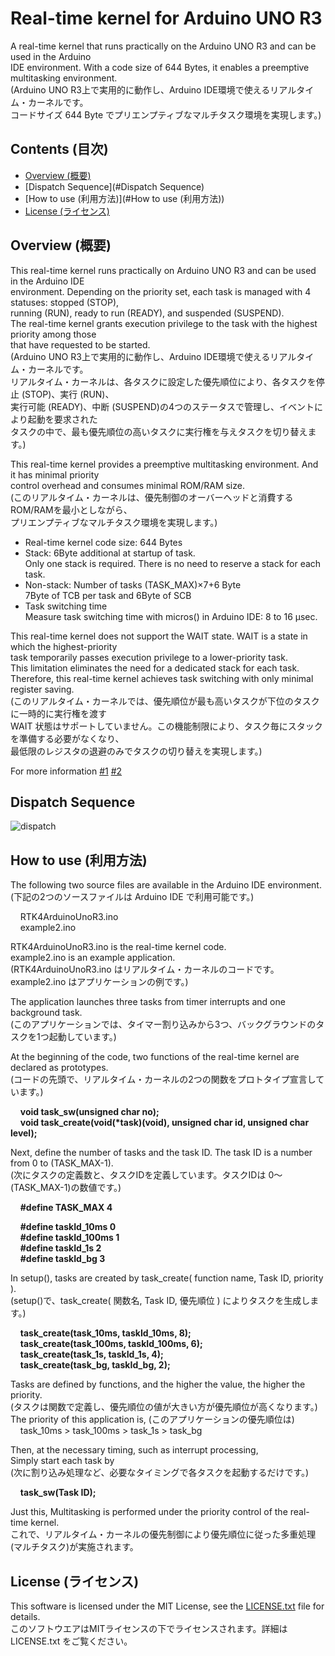 # Real-time kernel for Arduino UNO R3

A real-time kernel that runs practically on the Arduino UNO R3 and can be used in the Arduino  
IDE environment. With a code size of 644 Bytes, it enables a preemptive multitasking environment.  
(Arduino UNO R3上で実用的に動作し、Arduino IDE環境で使えるリアルタイム・カーネルです。  
コードサイズ 644 Byte でプリエンプティブなマルチタスク環境を実現します。)  

## Contents (目次)
- [Overview (概要)](#Overview (概要))
- [Dispatch Sequence](#Dispatch Sequence)
- [How to use (利用方法)](#How to use (利用方法))
- [License (ライセンス)](#License (ライセンス))

## Overview (概要)

This real-time kernel runs practically on Arduino UNO R3 and can be used in the Arduino IDE  
environment. Depending on the priority set, each task is managed with 4 statuses: stopped (STOP),   
running (RUN), ready to run (READY), and suspended (SUSPEND).  
The real-time kernel grants execution privilege to the task with the highest priority among those  
that have requested to be started.  
(Arduino UNO R3上で実用的に動作し、Arduino IDE環境で使えるリアルタイム・カーネルです。  
リアルタイム・カーネルは、各タスクに設定した優先順位により、各タスクを停止 (STOP)、実行 (RUN)、  
実行可能 (READY)、中断 (SUSPEND)の4つのステータスで管理し、イベントにより起動を要求された  
タスクの中で、最も優先順位の高いタスクに実行権を与えタスクを切り替えます。)  

This real-time kernel provides a preemptive multitasking environment. And it has minimal priority  
control overhead and consumes minimal ROM/RAM size.  
(このリアルタイム・カーネルは、優先制御のオーバーヘッドと消費するROM/RAMを最小としながら、  
プリエンプティブなマルチタスク環境を実現します。)  

- Real-time kernel code size: 644 Bytes
- Stack: 6Byte additional at startup of task.  
  Only one stack is required. There is no need to reserve a stack for each task.
- Non-stack: Number of tasks (TASK_MAX)×7+6 Byte  
  7Byte of TCB per task and 6Byte of SCB  
- Task switching time  
  Measure task switching time with micros() in Arduino IDE: 8 to 16 μsec.  

This real-time kernel does not support the WAIT state. WAIT is a state in which the highest-priority  
task temporarily passes execution privilege to a lower-priority task.  
This limitation eliminates the need for a dedicated stack for each task.  
Therefore, this real-time kernel achieves task switching with only minimal register saving.  
(このリアルタイム・カーネルでは、優先順位が最も高いタスクが下位のタスクに一時的に実行権を渡す  
WAIT 状態はサポートしていません。この機能制限により、タスク毎にスタックを準備する必要がなくなり、  
最低限のレジスタの退避のみでタスクの切り替えを実現します。)  

For more information
[#1](https://pekopoko4control.blogspot.com/2024/09/arduino-uno.html)
[#2](https://pekopoko4control.blogspot.com/2024/10/for-arduino-uno-r3.html)

## Dispatch Sequence
![dispatch](https://github.com/pekopoko-heart/Real-Time-Kernel-for-Arduino-Uno-R3/blob/main/dispatch.png)

## How to use (利用方法)
The following two source files are available in the Arduino IDE environment.  
(下記の2つのソースファイルは Arduino IDE で利用可能です。)  

&nbsp;&nbsp;&nbsp;&nbsp;RTK4ArduinoUnoR3.ino  
&nbsp;&nbsp;&nbsp;&nbsp;example2.ino

RTK4ArduinoUnoR3.ino is the real-time kernel code.  
example2.ino is an example application.  
(RTK4ArduinoUnoR3.ino はリアルタイム・カーネルのコードです。  
example2.ino はアプリケーションの例です。)  

The application launches three tasks from timer interrupts and one background task.  
(このアプリケーションでは、タイマー割り込みから3つ、バックグラウンドのタスクを1つ起動しています。)  

At the beginning of the code, two functions of the real-time kernel are declared as prototypes.  
(コードの先頭で、リアルタイム・カーネルの2つの関数をプロトタイプ宣言しています。)  

&nbsp;&nbsp;&nbsp;&nbsp;**void task_sw(unsigned char no);**  
&nbsp;&nbsp;&nbsp;&nbsp;**void task_create(void(\*task)(void), unsigned char id, unsigned char level);**

Next, define the number of tasks and the task ID. The task ID is a number from 0 to (TASK_MAX-1).  
(次にタスクの定義数と、タスクIDを定義しています。タスクIDは 0～(TASK_MAX-1)の数値です。)  

&nbsp;&nbsp;&nbsp;&nbsp;**#define  TASK_MAX    4**  
 
&nbsp;&nbsp;&nbsp;&nbsp;**#define  taskId_10ms    0**   
&nbsp;&nbsp;&nbsp;&nbsp;**#define  taskId_100ms   1**   
&nbsp;&nbsp;&nbsp;&nbsp;**#define  taskId_1s      2**  
&nbsp;&nbsp;&nbsp;&nbsp;**#define  taskId_bg      3**  

In setup(), tasks are created by task_create( function name, Task ID, priority ).   
(setup()で、task_create( 関数名, Task ID, 優先順位 ) によりタスクを生成します。)

&nbsp;&nbsp;&nbsp;&nbsp;**task_create(task_10ms, taskId_10ms, 8);**  
&nbsp;&nbsp;&nbsp;&nbsp;**task_create(task_100ms, taskId_100ms, 6);**  
&nbsp;&nbsp;&nbsp;&nbsp;**task_create(task_1s, taskId_1s, 4);**  
&nbsp;&nbsp;&nbsp;&nbsp;**task_create(task_bg, taskId_bg, 2);**  

Tasks are defined by functions, and the higher the value, the higher the priority.  
(タスクは関数で定義し、優先順位の値が大きい方が優先順位が高くなります。)  
The priority of this application is, (このアプリケーションの優先順位は)  
&nbsp;&nbsp;&nbsp;&nbsp;task_10ms > task_100ms > task_1s > task_bg  

Then, at the necessary timing, such as interrupt processing,   
Simply start each task by  
(次に割り込み処理など、必要なタイミングで各タスクを起動するだけです。)  

&nbsp;&nbsp;&nbsp;&nbsp;**task_sw(Task ID);**  

Just this, Multitasking is performed under the priority control of the real-time kernel.   
これで、リアルタイム・カーネルの優先制御により優先順位に従った多重処理(マルチタスク)が実施されます。  

## License (ライセンス)
This software is licensed under the MIT License, see the [LICENSE.txt](https://github.com/pekopoko-heart/RTKernel-for-Arduino-Uno-R3/blob/main/LISENCE.txt) file for details.  
このソフトウエアはMITライセンスの下でライセンスされます。詳細は LICENSE.txt をご覧ください。  
